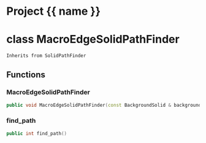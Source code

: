 <script setup>
import {useRoute} from 'vitepress'
const {path} = useRoute()
const tokens = path.split('/')
const words = tokens[2].split('-');
for (let i = 0; i < words.length; i++) {
    words[i] = words[i].charAt(0).toUpperCase() + words[i].slice(1);
    words[i] = words[i].replace('geode', 'Geode')
}
const name = words.join('-');
</script>
# Project {{ name }}

# class MacroEdgeSolidPathFinder


```cpp
Inherits from SolidPathFinder
```



## Functions

### MacroEdgeSolidPathFinder

```cpp
public void MacroEdgeSolidPathFinder(const BackgroundSolid & background, index_t begin, index_t end)
```

### find_path

```cpp
public int find_path()
```




